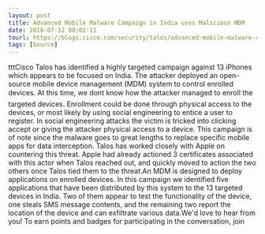 ```yaml
---
layout: post
title: Advanced Mobile Malware Campaign in India uses Malicious MDM
date: 2018-07-12 00:02:11
tourl: https://blogs.cisco.com/security/talos/advanced-mobile-malware-campaign-in-india-uses-malicious-mdm
tags: [Source]
---
```

tttCisco Talos has identified a highly targeted campaign against 13 iPhones which appears to be focused on India. The attacker deployed an open-source mobile device management (MDM) system to control enrolled devices. At this time, we dont know how the attacker managed to enroll the targeted devices. Enrollment could be done through physical access to the devices, or most likely by using social engineering to entice a user to register. In social engineering attacks the victim is tricked into clicking accept or giving the attacker physical access to a device. This campaign is of note since the malware goes to great lengths to replace specific mobile apps for data interception. Talos has worked closely with Apple on countering this threat. Apple had already actioned 3 certificates associated with this actor when Talos reached out, and quickly moved to action the two others once Talos tied them to the threat.An MDM is designed to deploy applications on enrolled devices. In this campaign we identified five applications that have been distributed by this system to the 13 targeted devices in India. Two of them appear to test the functionality of the device, one steals SMS message contents, and the remaining two report the location of the device and can exfiltrate various data.We'd love to hear from you! To earn points and badges for participating in the conversation, join 